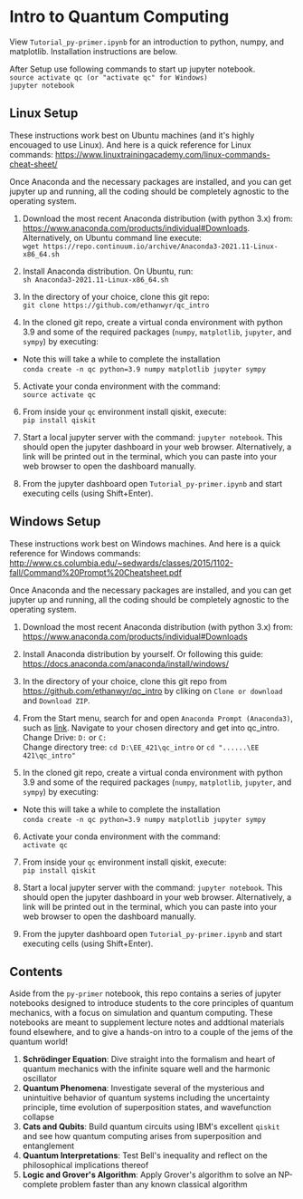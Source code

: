 # Intro to Quantum Computing

View `Tutorial_py-primer.ipynb` for an introduction to python, numpy, and matplotlib.
Installation instructions are below.

After Setup use following commands to start up jupyter notebook.  
`source activate qc (or "activate qc" for Windows)`  
`jupyter notebook`  

## Linux Setup

These instructions work best on Ubuntu machines (and it's highly encouaged to use Linux). And here is a quick reference for Linux commands: https://www.linuxtrainingacademy.com/linux-commands-cheat-sheet/

Once Anaconda and the necessary packages are installed, and you can get jupyter up and running, all the coding should be completely agnostic to the operating system.

1. Download the most recent Anaconda distribution (with python 3.x) from: https://www.anaconda.com/products/individual#Downloads. Alternatively, on Ubuntu command line execute:  
`wget https://repo.continuum.io/archive/Anaconda3-2021.11-Linux-x86_64.sh`   

2. Install Anaconda distribution. On Ubuntu, run:  
`sh Anaconda3-2021.11-Linux-x86_64.sh`  

3. In the directory of your choice, clone this git repo:  
`git clone https://github.com/ethanwyr/qc_intro`  

4. In the cloned git repo, create a virtual conda environment with python 3.9 and some of the required packages (`numpy`, `matplotlib`, `jupyter`, and `sympy`) by executing: 
* Note this will take a while to complete the installation   
`conda create -n qc python=3.9 numpy matplotlib jupyter sympy`  

5. Activate your conda environment with the command:  
`source activate qc`  

6. From inside your `qc` environment install qiskit, execute:  
`pip install qiskit`  

7. Start a local jupyter server with the command: `jupyter notebook`. This should open the jupyter dashboard in your web browser. Alternatively, a link will be printed out in the terminal, which you can paste into your web browser to open the dashboard manually.

8. From the jupyter dashboard open `Tutorial_py-primer.ipynb` and start executing cells (using Shift+Enter).

## Windows Setup

These instructions work best on Windows machines. And here is a quick reference for Windows commands: http://www.cs.columbia.edu/~sedwards/classes/2015/1102-fall/Command%20Prompt%20Cheatsheet.pdf

Once Anaconda and the necessary packages are installed, and you can get jupyter up and running, all the coding should be completely agnostic to the operating system.

1. Download the most recent Anaconda distribution (with python 3.x) from: https://www.anaconda.com/products/individual#Downloads

2. Install Anaconda distribution by yourself. Or following this guide: https://docs.anaconda.com/anaconda/install/windows/

3. In the directory of your choice, clone this git repo from https://github.com/ethanwyr/qc_intro by cliking on `Clone or download` and `Download ZIP`. 

4. From the Start menu, search for and open `Anaconda Prompt (Anaconda3)`, such as [link](https://docs.conda.io/projects/conda/en/latest/user-guide/getting-started.html#starting-conda). Navigate to your chosen directory and get into qc_intro.  
Change Drive: `D:` or `C:`  
Change directory tree: `cd D:\EE_421\qc_intro` or `cd "......\EE 421\qc_intro"`  

5. In the cloned git repo, create a virtual conda environment with python 3.9 and some of the required packages (`numpy`, `matplotlib`, `jupyter`, and `sympy`) by executing:
* Note this will take a while to complete the installation   
`conda create -n qc python=3.9 numpy matplotlib jupyter sympy`   

6. Activate your conda environment with the command:   
`activate qc`  

7. From inside your `qc` environment install qiskit, execute:  
`pip install qiskit`  

8. Start a local jupyter server with the command: `jupyter notebook`. This should open the jupyter dashboard in your web browser. Alternatively, a link will be printed out in the terminal, which you can paste into your web browser to open the dashboard manually.

9. From the jupyter dashboard open `Tutorial_py-primer.ipynb` and start executing cells (using Shift+Enter).

## Contents

Aside from the `py-primer` notebook, this repo contains a series of jupyter notebooks designed to introduce students to the core principles of quantum mechanics, with a focus on simulation and quantum computing. These notebooks are meant to supplement lecture notes and addtional materials found elsewhere, and to give a hands-on intro to a couple of the jems of the quantum world!

1. **Schrödinger Equation**: Dive straight into the formalism and heart of quantum mechanics with the infinite square well and the harmonic oscillator
2. **Quantum Phenomena**: Investigate several of the mysterious and unintuitive behavior of quantum systems including the uncertainty principle, time evolution of superposition states, and wavefunction collapse
3. **Cats and Qubits**: Build quantum circuits using IBM's excellent `qiskit` and see how quantum computing arises from superposition and entanglement 
4. **Quantum Interpretations**: Test Bell's inequality and reflect on the philosophical implications thereof
5. **Logic and Grover's Algorithm**: Apply Grover's algorithm to solve an NP-complete problem faster than any known classical algorithm
